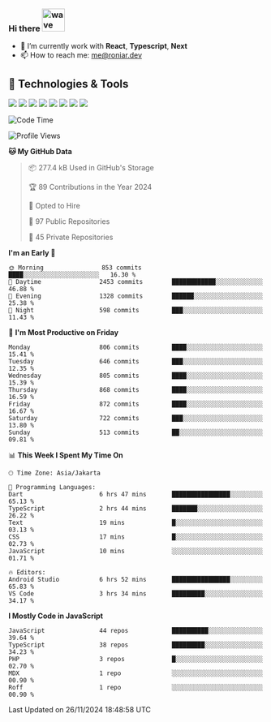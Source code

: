 ### Hi there <img src="https://i.ibb.co/q0Hx1KK/wave.gif" alt="wave" width="45px">

- 🌱 I’m currently work with **React**, **Typescript**, **Next**
- 📫 How to reach me: me@roniar.dev

## 🔧 Technologies & Tools

![](https://img.shields.io/badge/OS-Linux-informational?style=flat&logo=linux&logoColor=white&color=2bbc8a)
![](https://img.shields.io/badge/OS-Windows-informational?style=flat&logo=windows&logoColor=white&color=2bbc8a)
![](https://img.shields.io/badge/Code-JavaScript-informational?style=flat&logo=javascript&logoColor=white&color=2bbc8a)
![](https://img.shields.io/badge/Code-Golang-informational?style=flat&logo=go&logoColor=white&color=2bbc8a)
![](https://img.shields.io/badge/Code-React-informational?style=flat&logo=react&logoColor=white&color=2bbc8a)
![](https://img.shields.io/badge/Code-Next-informational?style=flat&logo=next.js&logoColor=white&color=2bbc8a)
![](https://img.shields.io/badge/Shell-Bash-informational?style=flat&logo=gnu-bash&logoColor=white&color=2bbc8a)
![](https://img.shields.io/badge/Tools-Docker-informational?style=flat&logo=docker&logoColor=white&color=2bbc8a)

<!--START_SECTION:waka-->
![Code Time](http://img.shields.io/badge/Code%20Time-2%2C130%20hrs%2025%20mins-blue)

![Profile Views](http://img.shields.io/badge/Profile%20Views-0-blue)

**🐱 My GitHub Data** 

> 📦 277.4 kB Used in GitHub's Storage 
 > 
> 🏆 89 Contributions in the Year 2024
 > 
> 💼 Opted to Hire
 > 
> 📜 97 Public Repositories 
 > 
> 🔑 45 Private Repositories 
 > 
**I'm an Early 🐤** 

```text
🌞 Morning                853 commits         ████░░░░░░░░░░░░░░░░░░░░░   16.30 % 
🌆 Daytime                2453 commits        ████████████░░░░░░░░░░░░░   46.88 % 
🌃 Evening                1328 commits        ██████░░░░░░░░░░░░░░░░░░░   25.38 % 
🌙 Night                  598 commits         ███░░░░░░░░░░░░░░░░░░░░░░   11.43 % 
```
📅 **I'm Most Productive on Friday** 

```text
Monday                   806 commits         ████░░░░░░░░░░░░░░░░░░░░░   15.41 % 
Tuesday                  646 commits         ███░░░░░░░░░░░░░░░░░░░░░░   12.35 % 
Wednesday                805 commits         ████░░░░░░░░░░░░░░░░░░░░░   15.39 % 
Thursday                 868 commits         ████░░░░░░░░░░░░░░░░░░░░░   16.59 % 
Friday                   872 commits         ████░░░░░░░░░░░░░░░░░░░░░   16.67 % 
Saturday                 722 commits         ███░░░░░░░░░░░░░░░░░░░░░░   13.80 % 
Sunday                   513 commits         ██░░░░░░░░░░░░░░░░░░░░░░░   09.81 % 
```


📊 **This Week I Spent My Time On** 

```text
🕑︎ Time Zone: Asia/Jakarta

💬 Programming Languages: 
Dart                     6 hrs 47 mins       ████████████████░░░░░░░░░   65.13 % 
TypeScript               2 hrs 44 mins       ███████░░░░░░░░░░░░░░░░░░   26.22 % 
Text                     19 mins             █░░░░░░░░░░░░░░░░░░░░░░░░   03.13 % 
CSS                      17 mins             █░░░░░░░░░░░░░░░░░░░░░░░░   02.73 % 
JavaScript               10 mins             ░░░░░░░░░░░░░░░░░░░░░░░░░   01.71 % 

🔥 Editors: 
Android Studio           6 hrs 52 mins       ████████████████░░░░░░░░░   65.83 % 
VS Code                  3 hrs 34 mins       █████████░░░░░░░░░░░░░░░░   34.17 % 
```

**I Mostly Code in JavaScript** 

```text
JavaScript               44 repos            ██████████░░░░░░░░░░░░░░░   39.64 % 
TypeScript               38 repos            █████████░░░░░░░░░░░░░░░░   34.23 % 
PHP                      3 repos             █░░░░░░░░░░░░░░░░░░░░░░░░   02.70 % 
MDX                      1 repo              ░░░░░░░░░░░░░░░░░░░░░░░░░   00.90 % 
Roff                     1 repo              ░░░░░░░░░░░░░░░░░░░░░░░░░   00.90 % 
```




 Last Updated on 26/11/2024 18:48:58 UTC
<!--END_SECTION:waka-->
